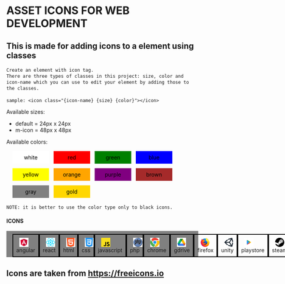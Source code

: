 # ASSET ICONS FOR WEB DEVELOPMENT

## This is made for adding icons to a element using classes

    Create an element with icon tag.
    There are three types of classes in this project: size, color and icon-name which you can use to edit your element by adding those to the classes.

    sample: <icon class="{icon-name} {size} {color}"></icon>

Available sizes:
<ul>
    <li>default = 24px x 24px</li> 
    <li>m-icon = 48px x 48px</li> 
</ul>

Available colors:

<style>
    .icon {height:24px;padding:0 8px}
    .color-container{display:flex;flex-wrap:wrap;gap:12px;margin:16px;}
    .color-container span {padding:8px;color:black;width:80px;text-align:center;}
    .icon-container {display:flex;background:gray;padding-left:16px;padding-top:8px;}
    .icon-container span {padding:8px;display:flex;flex-wrap:wrap;width:100px;align-items:center;border:2px solid black;}
</style>
<div class="color-container" >
    <span style="background:#FFFFFF;">white</span>
    <span style="background:#FF0000;">red</span>
    <span style="background:#008000;">green</span>
    <span style="background:#0000FF;">blue</span>
    <span style="background:#FFFF00;">yellow</span>
    <span style="background:#FFA500;">orange</span>
    <span style="background:#800080;">purple</span>
    <span style="background:#A52A2A;">brown</span>
    <span style="background:#808080;">gray</span>
    <span style="background:#FFD700;">gold</span>
</div>

    NOTE: it is better to use the color type only to black icons.

<h4>ICONS</h4>
<div class="icon-container">
    <span>
        <img class="icon" src="./assets/icons/angular.svg"></img>
        angular
    </span>
    <span>
        <img class="icon" src="./assets/icons/reactjs.svg"></img>
        react
    </span>
    <span>
        <img class="icon" src="./assets/icons/html.svg"></img>
        html
    </span>
    <span>
        <img class="icon" src="./assets/icons/css.svg"></img>
        css
    </span>
    <span>
        <img class="icon" src="./assets/icons/javascript.svg"></img>
        javascript
    </span>
    <span>
        <img class="icon" src="./assets/icons/php.svg"></img>
        php
    </span>
    <span>
        <img class="icon" src="./assets/icons/chrome.svg"></img>
        chrome
    </span>
    <span>
        <img class="icon" src="./assets/icons/gdrive.svg"></img>
        gdrive
    </span>
    <span>
        <img class="icon" src="./assets/icons/firefox.svg"></img>
        firefox
    </span>
    <span>
        <img class="icon" src="./assets/icons/unity.svg"></img>
        unity
    </span>
    <span>
        <img class="icon" src="./assets/icons/playstore.svg"></img>
        playstore
    </span>
    <span>
        <img class="icon" src="./assets/icons/steam.svg"></img>
        steam
    </span>
</div>

## Icons are taken from https://freeicons.io
